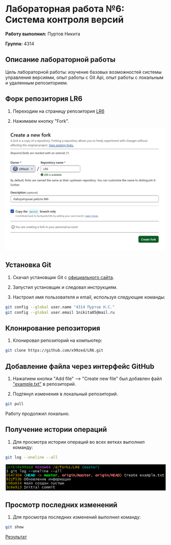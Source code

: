 # Лабораторная работа №6: Система контроля версий

**Работу выполнил:** Пуртов Никита

**Группа:** 4314

## Описание лабораторной работы

Цель лабораторной работы: изучение базовых возможностей системы
управления версиями, опыт работы с Git Api, опыт работы с локальным и
удаленным репозиторием.

## Форк репозитория LR6
1. Переходим на страницу репозитория [LR6](https://github.com/Kurtyanik/LR6)

2. Нажимаем кнопку "Fork".

![Форк репозитория](screenshots/fork.jpg)

## Установка Git
1. Скачал установщик Git с [официального сайта](https://git-scm.com/).

2. Запустил установщик и следовал инструкциям.

3. Настроил имя пользователя и email, используя следующие команды:
```bash
git config --global user.name "4314 Пуртов Н.С."
git config --global user.email 1nikita05@mail.ru
```

## Клонирование репозитория
1. Клонировал репозиторий на компьютер:
```bash
git clone https://github.com/x99zed/LR6.git
```

## Добавление файла через интерфейс GitHub

1. Нажатием кнопки "Add file" --> "Create new file" был добавлен файл ["example.txt"](example.txt) в репозиторий.

2. Подтянул изменения в локальный репозиторий.
```bash
git pull
```
Работу продолжил локально.

## Получение истории операций

1. Для просмотра истории операций во всех ветках выполнил команду:
```bash
git log --oneline --all
```
![Результат](screenshots/log.jpg)

## Просмотр последних изменений

1. Для просмотра последних изменений выполнил команду:
```bash
git show
```
[Результат](screenshots/show.jpg)
